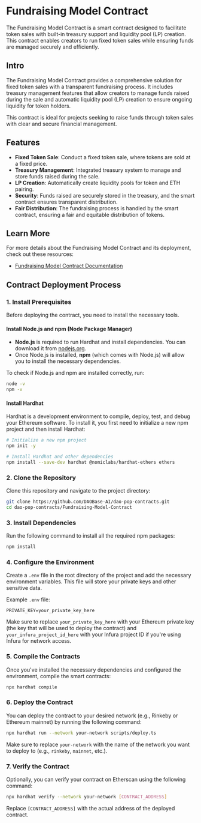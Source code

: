 
# Fundraising Model Contract

The Fundraising Model Contract is a smart contract designed to facilitate token sales with built-in treasury support and liquidity pool (LP) creation. This contract enables creators to run fixed token sales while ensuring funds are managed securely and efficiently.

## Intro

The Fundraising Model Contract provides a comprehensive solution for fixed token sales with a transparent fundraising process. It includes treasury management features that allow creators to manage funds raised during the sale and automatic liquidity pool (LP) creation to ensure ongoing liquidity for token holders.

This contract is ideal for projects seeking to raise funds through token sales with clear and secure financial management.

## Features

- **Fixed Token Sale**: Conduct a fixed token sale, where tokens are sold at a fixed price.
- **Treasury Management**: Integrated treasury system to manage and store funds raised during the sale.
- **LP Creation**: Automatically create liquidity pools for token and ETH pairing.
- **Security**: Funds raised are securely stored in the treasury, and the smart contract ensures transparent distribution.
- **Fair Distribution**: The fundraising process is handled by the smart contract, ensuring a fair and equitable distribution of tokens.

## Learn More

For more details about the Fundraising Model Contract and its deployment, check out these resources:
- [Fundraising Model Contract Documentation](https://github.com/DAOBase-AI/dao-pop-contracts/new/main/Fundraising-Model-Contract/V1/README.md)

## Contract Deployment Process

### 1. Install Prerequisites

Before deploying the contract, you need to install the necessary tools.

#### Install **Node.js** and **npm** (Node Package Manager)

- **Node.js** is required to run Hardhat and install dependencies. You can download it from [nodejs.org](https://nodejs.org/).
- Once Node.js is installed, **npm** (which comes with Node.js) will allow you to install the necessary dependencies.

To check if Node.js and npm are installed correctly, run:
```bash
node -v
npm -v
```

#### Install **Hardhat**

Hardhat is a development environment to compile, deploy, test, and debug your Ethereum software. To install it, you first need to initialize a new npm project and then install Hardhat:

```bash
# Initialize a new npm project
npm init -y

# Install Hardhat and other dependencies
npm install --save-dev hardhat @nomiclabs/hardhat-ethers ethers
```

### 2. Clone the Repository

Clone this repository and navigate to the project directory:

```bash
git clone https://github.com/DAOBase-AI/dao-pop-contracts.git
cd dao-pop-contracts/Fundraising-Model-Contract
```

### 3. Install Dependencies

Run the following command to install all the required npm packages:

```bash
npm install
```

### 4. Configure the Environment

Create a `.env` file in the root directory of the project and add the necessary environment variables. This file will store your private keys and other sensitive data.

Example `.env` file:

```plaintext
PRIVATE_KEY=your_private_key_here
```

Make sure to replace `your_private_key_here` with your Ethereum private key (the key that will be used to deploy the contract) and `your_infura_project_id_here` with your Infura project ID if you're using Infura for network access.

### 5. Compile the Contracts

Once you've installed the necessary dependencies and configured the environment, compile the smart contracts:

```bash
npx hardhat compile
```

### 6. Deploy the Contract

You can deploy the contract to your desired network (e.g., Rinkeby or Ethereum mainnet) by running the following command:

```bash
npx hardhat run --network your-network scripts/deploy.ts
```

Make sure to replace `your-network` with the name of the network you want to deploy to (e.g., `rinkeby`, `mainnet`, etc.).

### 7. Verify the Contract

Optionally, you can verify your contract on Etherscan using the following command:

```bash
npx hardhat verify --network your-network [CONTRACT_ADDRESS]
```

Replace `[CONTRACT_ADDRESS]` with the actual address of the deployed contract.
